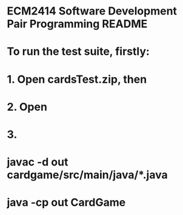 # ECM2414 Software Development Pair Programming README
# To run the test suite, firstly:
# 1. Open cardsTest.zip, then
# 2. Open
# 3.
# javac -d out cardgame/src/main/java/*.java
# java -cp out CardGame
